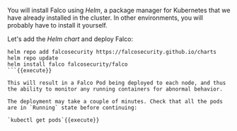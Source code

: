 You will install Falco using _Helm_, a package manager for Kubernetes that we have already installed in the cluster.  In other environments, you will probably have to install it yourself.

Let's add the *Helm chart* and deploy Falco:

```
helm repo add falcosecurity https://falcosecurity.github.io/charts
helm repo update
helm install falco falcosecurity/falco
```{{execute}}

This will result in a Falco Pod being deployed to each node, and thus the ability to monitor any running containers for abnormal behavior.

The deployment may take a couple of minutes. Check that all the pods are in `Running` state before continuing:

`kubectl get pods`{{execute}}
